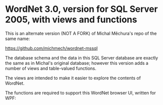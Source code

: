 # WordNet 3.0, version for SQL Server 2005, with views and functions

This is an alternate version (NOT A FORK) of Michal Měchura's repo of the same name:

https://github.com/michmech/wordnet-mssql

The database schema and the data in this SQL Server database are exactly the same as in Michal's original database; however this version adds a number of views and table-valued functions.

The views are intended to make it easier to explore the contents of WordNet.

The functions are required to support this WordNet browser UI, written for WPF:
